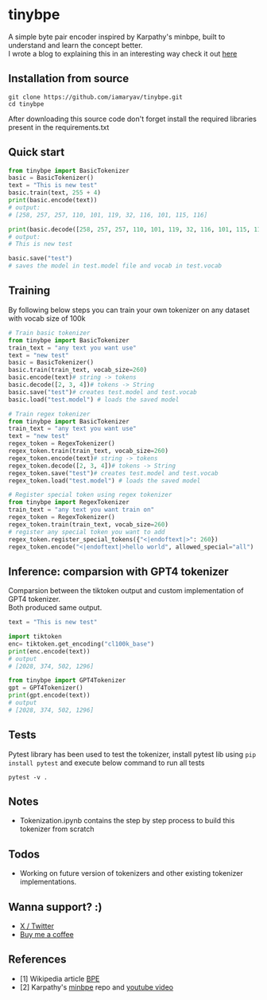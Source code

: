 # tinybpe
 A simple byte pair encoder inspired by Karpathy's minbpe, built to understand and learn the concept better.  
 I wrote a blog to explaining this in an interesting way check it out [here]()

## Installation from source
```
git clone https://github.com/iamaryav/tinybpe.git
cd tinybpe
```
After downloading this source code don't forget install the required libraries present in the requirements.txt

## Quick start
```python
from tinybpe import BasicTokenizer
basic = BasicTokenizer()
text = "This is new test"
basic.train(text, 255 + 4)
print(basic.encode(text))
# output:
# [258, 257, 257, 110, 101, 119, 32, 116, 101, 115, 116]

print(basic.decode([258, 257, 257, 110, 101, 119, 32, 116, 101, 115, 116]))
# output:
# This is new test

basic.save("test")
# saves the model in test.model file and vocab in test.vocab
```

## Training
By following below steps you can train your own tokenizer on any dataset with vocab size of 100k
```python
# Train basic tokenizer
from tinybpe import BasicTokenizer
train_text = "any text you want use"
text = "new test"
basic = BasicTokenizer()
basic.train(train_text, vocab_size=260)
basic.encode(text)# string -> tokens
basic.decode([2, 3, 4])# tokens -> String
basic.save("test")# creates test.model and test.vocab
basic.load("test.model") # loads the saved model 

# Train regex tokenizer
from tinybpe import BasicTokenizer
train_text = "any text you want use"
text = "new test"
regex_token = RegexTokenizer()
regex_token.train(train_text, vocab_size=260)
regex_token.encode(text)# string -> tokens
regex_token.decode([2, 3, 4])# tokens -> String
regex_token.save("test")# creates test.model and test.vocab
regex_token.load("test.model") # loads the saved model 

# Register special token using regex tokenizer
from tinybpe import RegexTokenizer 
train_text = "any text you want train on"
regex_token = RegexTokenizer()
regex_token.train(train_text, vocab_size=260)
# register any special token you want to add
regex_token.register_special_tokens({"<|endoftext|>": 260})
regex_token.encode("<|endoftext|>hello world", allowed_special="all")
```

## Inference: comparsion with GPT4 tokenizer
Comparsion between the tiktoken output and custom implementation of GPT4 tokenizer.  
Both produced same output.
```python
text = "This is new test"

import tiktoken
enc= tiktoken.get_encoding("cl100k_base")
print(enc.encode(text))
# output
# [2028, 374, 502, 1296]

from tinybpe import GPT4Tokenizer
gpt = GPT4Tokenizer()
print(gpt.encode(text))
# output
# [2028, 374, 502, 1296]
```

## Tests
Pytest library has been used to test the tokenizer, install pytest lib using `pip install pytest` and execute below command to run all tests
```
pytest -v .
```

## Notes
- Tokenization.ipynb contains the step by step process to build this tokenizer from scratch

## Todos
- Working on future version of tokenizers and other existing tokenizer implementations.

## Wanna support? :)
- [X / Twitter](https://x.com/PriyaAryav)
- [Buy me a coffee](https://coff.ee/aryav)

## References
- [1] Wikipedia article [BPE](https://en.wikipedia.org/wiki/Byte-pair_encoding)
- [2] Karpathy's [minbpe](https://github.com/karpathy/minbpe) repo and [youtube video](https://www.youtube.com/watch?v=zduSFxRajkE)